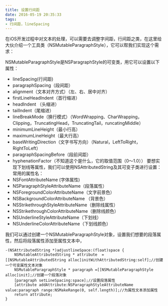 ```yaml
---
title: 设置行间距
date: 2016-05-19 20:35:33
tags:
- 行间距，lineSpacing
---
```

在iOS开发过程中对文本的处理，可以需要去调整字间距，行间距之类，在这里给大伙介绍一个工具类（NSMutableParagraphStyle），它可以帮我们实现这个需求：
<!-- more -->
NSMutableParagraphStyle是NSParagraphStyle的可变类，用它可以设置以下属性：
* lineSpacing(行间距)
* paragraphSpacing（段间距）
* alignment（文本对齐方式）（左、右、居中对齐）
* firstLineHeadIndent（首行缩进）
* headIndent （头缩进）
* tailIndent（尾缩进）
* lineBreakMode（换行模式）（WordWrapping、CharWrapping，Clipping，TruncatingHead，TruncatingTail，runcatingMiddle）
* minimumLineHeight（最小行高）
* maximumLineHeight（最大行高）
* baseWritingDirection（文字书写方向）（Natural，LeftToRight，RightToLeft）
* paragraphSpacingBefore（段前间距）
* hyphenationFactor（不知道这个是什么，它的取值范围（0〜1.0））
要想实现下划线等属性，我们可以使用NSAttributedString及其可变子类进行设置：
常用的属性名：
* NSFontAttributeName (字体属性)
* NSParagraphStyleAttributeName（段落属性）
* NSForegroundColorAttributeName（文字前景色）
* NSBackgroundColorAttributeName （背景色）
* NSStrikethroughStyleAttributeName（删除线属性）
* NSStrikethroughColorAttributeName（删除线颜色）
* NSUnderlineStyleAttributeName（下划线）
* NSUnderlineColorAttributeName（下划线颜色）


我们可以通过创建一个NSMutableParagraphStyle对象，设置我们想要的段落属性，然后将段落属性添加至属性文本中，
```objc
-(NSAttributedString *)adjustlineSpace:(float)space {
    NSMutableAttributedString * attribute  = [[NSMutableAttributedString alloc]initWithAttributedString:self];//创建一个可变属性文本对象
    NSMutableParagraphStyle * paragraph =[[NSMutableParagraphStyle alloc]init];//创建一个段落对象
    [paragraph setLineSpacing:space];//设置段落属性
    [attribute addAttribute:NSParagraphStyleAttributeName value:paragraph range:NSMakeRange(0, self.length)];//为属性文本添加属性
    return attribute;
}
```
